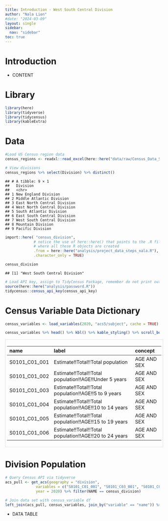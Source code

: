 ```yaml
---
title: Introduction - West South Central Division
author: "Nala Lion"
#date: "2024-03-09"
layout: single
sidebar:
  nav: "sidebar"
toc: true
---
```


# Introduction

-  CONTENT

# Library

``` r
library(here)
library(tidyverse)
library(tidycensus)
library(kableExtra)
```

# Data

``` r
#Load US Census region data
census_regions <- readxl::read_excel(here::here("data/raw/Census_Data_SVI/census_regions.xlsx"))

# View divisions
census_regions %>% select(Division) %>% distinct()
```

    ## # A tibble: 9 × 1
    ##   Division                   
    ##   <chr>                      
    ## 1 New England Division       
    ## 2 Middle Atlantic Division   
    ## 3 East North Central Division
    ## 4 West North Central Division
    ## 5 South Atlantic Division    
    ## 6 East South Central Division
    ## 7 West South Central Division
    ## 8 Mountain Division          
    ## 9 Pacific Division

``` r
import::here( "census_division",
             # notice the use of here::here() that points to the .R file
             # where all these R objects are created
             .from = here::here("analysis/project_data_steps_nala.R"),
             .character_only = TRUE)

census_division
```

    ## [1] "West South Central Division"

``` r
# Load API key, assign to TidyCensus Package, remember do not print output
source(here::here("analysis/password.R"))
tidycensus::census_api_key(census_api_key)
```

# Census Variable Data Dictionary

``` r
census_variables <- load_variables(2020, "acs5/subject", cache = TRUE)

census_variables %>% head() %>% kbl() %>% kable_styling() %>% scroll_box(width = "100%")
```

<div style="border: 1px solid #ddd; padding: 5px; overflow-x: scroll; width:100%; ">

<table class="table" style="margin-left: auto; margin-right: auto;">
<thead>
<tr>
<th style="text-align:left;">
name
</th>
<th style="text-align:left;">
label
</th>
<th style="text-align:left;">
concept
</th>
</tr>
</thead>
<tbody>
<tr>
<td style="text-align:left;">
S0101_C01_001
</td>
<td style="text-align:left;">
Estimate!!Total!!Total population
</td>
<td style="text-align:left;">
AGE AND SEX
</td>
</tr>
<tr>
<td style="text-align:left;">
S0101_C01_002
</td>
<td style="text-align:left;">
Estimate!!Total!!Total population!!AGE!!Under 5 years
</td>
<td style="text-align:left;">
AGE AND SEX
</td>
</tr>
<tr>
<td style="text-align:left;">
S0101_C01_003
</td>
<td style="text-align:left;">
Estimate!!Total!!Total population!!AGE!!5 to 9 years
</td>
<td style="text-align:left;">
AGE AND SEX
</td>
</tr>
<tr>
<td style="text-align:left;">
S0101_C01_004
</td>
<td style="text-align:left;">
Estimate!!Total!!Total population!!AGE!!10 to 14 years
</td>
<td style="text-align:left;">
AGE AND SEX
</td>
</tr>
<tr>
<td style="text-align:left;">
S0101_C01_005
</td>
<td style="text-align:left;">
Estimate!!Total!!Total population!!AGE!!15 to 19 years
</td>
<td style="text-align:left;">
AGE AND SEX
</td>
</tr>
<tr>
<td style="text-align:left;">
S0101_C01_006
</td>
<td style="text-align:left;">
Estimate!!Total!!Total population!!AGE!!20 to 24 years
</td>
<td style="text-align:left;">
AGE AND SEX
</td>
</tr>
</tbody>
</table>

</div>

# Division Population

``` r
# Query Census API via tidyverse
acs_pull <- get_acs(geography = "division", 
              variables = c("S0101_C01_001", "S0101_C03_001", "S0101_C05_001"), 
              year = 2020) %>% filter(NAME == census_division)
```

``` r
# Join data set with census_variable df
left_join(acs_pull, census_variables, join_by("variable" == "name")) %>% mutate("year" = "2020") %>% kbl(format.args = list(big.mark = ",")) %>% kable_styling() %>% scroll_box(width = "100%") 
```

-  DATA TABLE